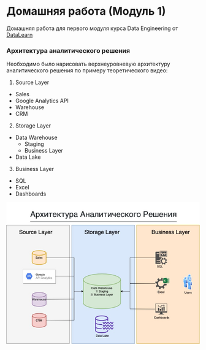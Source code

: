 # Домашняя работа (Модуль 1)
Домашняя работа для первого модуля курса Data Engineering от [DataLearn](https://www.datalearn.ru)
### Архитектура аналитического решения
Необходимо было нарисовать верхнеуровневую архитектуру аналитического решения по примеру теоретического видео:
1. Source Layer
* Sales
* Google Analytics API
* Warehouse
* CRM
2. Storage Layer
* Data Warehouse
  * Staging
  * Business Layer
* Data Lake
3. Business Layer
* SQL
* Excel
* Dashboards

![Архитектура](https://github.com/assettemergaliyev/DE-101/blob/main/Module1/%D0%90%D1%80%D1%85%D0%B8%D1%82%D0%B5%D0%BA%D1%82%D1%83%D1%80%D0%B0%20%D0%90%D0%BD%D0%B0%D0%BB%D0%B8%D1%82%D0%B8%D1%87%D0%B5%D1%81%D0%BA%D0%BE%D0%B3%D0%BE%20%D0%A0%D0%B5%D1%88%D0%B5%D0%BD%D0%B8%D1%8F.jpg)
